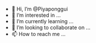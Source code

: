 - 👋 Hi, I’m @Piyaponggui
- 👀 I’m interested in ...
- 🌱 I’m currently learning ...
- 💞️ I’m looking to collaborate on ...
- 📫 How to reach me ...

<!---
Piyaponggui/Piyaponggui is a ✨ special ✨ repository because its `README.md` (this file) appears on your GitHub profile.
You can click the Preview link to take a look at your changes.
--->
